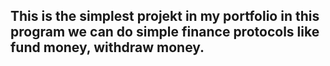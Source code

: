 ## This is the simplest projekt in my portfolio in this program we can do simple finance protocols like fund money, withdraw money.
